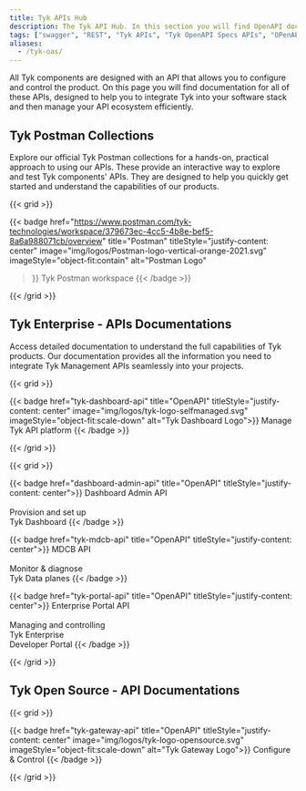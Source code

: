 ```yaml
---
title: Tyk APIs Hub
description: The Tyk API Hub. In this section you will find OpenAPI docs for the APIs for Tyk Gateway, Tyk Dashboard and other Tyk products
tags: ["swagger", "REST", "Tyk APIs", "Tyk OpenAPI Specs APIs", "OPenAPI", "OAS" ]
aliases:
  - /tyk-oas/
---
```


All Tyk components are designed with an API that allows you to configure and control the product. On this page you will find documentation for all of these APIs, designed to help you to integrate Tyk into your software stack and then manage your API ecosystem efficiently.

## Tyk Postman Collections

Explore our official Tyk Postman collections for a hands-on, practical approach to using our APIs.
These provide an interactive way to explore and test Tyk components' APIs. They are designed to help you quickly get
started and understand the capabilities of our products.


{{< grid >}}

{{< badge
    href="https://www.postman.com/tyk-technologies/workspace/379673ec-4cc5-4b8e-bef5-8a6a988071cb/overview"
    title="Postman" titleStyle="justify-content: center"
    image="img/logos/Postman-logo-vertical-orange-2021.svg" imageStyle="object-fit:contain" alt="Postman Logo"
>}}
Tyk Postman workspace
{{< /badge >}}

{{< /grid >}}

## Tyk Enterprise - APIs Documentations

Access detailed documentation to understand the full capabilities of Tyk products. Our documentation provides all the
information you need to integrate Tyk Management APIs seamlessly into your projects.

{{< grid >}}

{{< badge href="tyk-dashboard-api" title="OpenAPI"
titleStyle="justify-content: center"
image="img/logos/tyk-logo-selfmanaged.svg" imageStyle="object-fit:scale-down" alt="Tyk Dashboard Logo">}}
Manage Tyk API platform
{{< /badge >}}

{{< /grid >}}

{{< grid >}}

{{< badge href="dashboard-admin-api" title="OpenAPI" titleStyle="justify-content: center">}}
Dashboard Admin API
</br>
</br>Provision and set up
</br>Tyk Dashboard
{{< /badge >}}

{{< badge href="tyk-mdcb-api" title="OpenAPI" titleStyle="justify-content: center">}}
MDCB API
</br>
</br>Monitor & diagnose
</br>Tyk Data planes
{{< /badge >}}

{{< badge href="tyk-portal-api" title="OpenAPI" titleStyle="justify-content: center">}}
Enterprise Portal API
</br>
</br>Managing and controlling
</br> Tyk Enterprise</br>Developer Portal
{{< /badge >}}

{{< /grid >}}


## Tyk Open Source - API Documentations

{{< grid >}}

{{< badge href="tyk-gateway-api" title="OpenAPI"
titleStyle="justify-content: center"
image="img/logos/tyk-logo-opensource.svg" imageStyle="object-fit:scale-down" alt="Tyk Gateway Logo">}}
Configure & Control
{{< /badge >}}

{{< /grid >}}